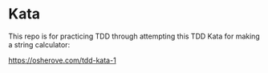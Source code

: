 # Kata

This repo is for practicing TDD through attempting this TDD Kata for making a string calculator:

https://osherove.com/tdd-kata-1
